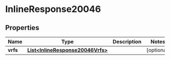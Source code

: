 
# InlineResponse20046

## Properties
Name | Type | Description | Notes
------------ | ------------- | ------------- | -------------
**vrfs** | [**List&lt;InlineResponse20046Vrfs&gt;**](InlineResponse20046Vrfs.md) |  |  [optional]



